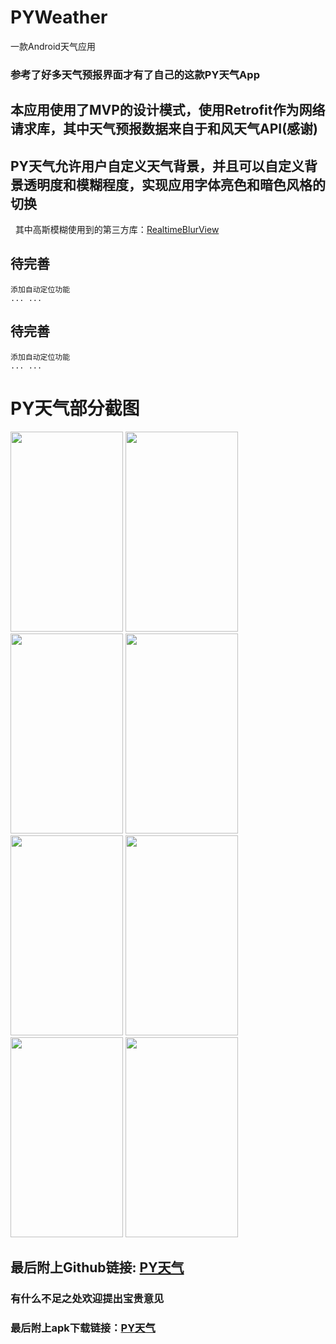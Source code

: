 # PYWeather
一款Android天气应用
### 参考了好多天气预报界面才有了自己的这款PY天气App

## 本应用使用了MVP的设计模式，使用Retrofit作为网络请求库，其中天气预报数据来自于和风天气API(感谢)

## PY天气允许用户自定义天气背景，并且可以自定义背景透明度和模糊程度，实现应用字体亮色和暗色风格的切换
   其中高斯模糊使用到的第三方库：[RealtimeBlurView](https://github.com/mmin18/RealtimeBlurView)
   
## 待完善
```
添加自动定位功能
... ...
```

## 待完善
```
添加自动定位功能
... ...
```

# PY天气部分截图
<img width="180" height="320" src="https://github.com/pangyu646182805/PYWeather/blob/master/img/Screenshot_20170608-215232.png"/>  <img width="180" height="320" src="https://github.com/pangyu646182805/PYWeather/blob/master/img/Screenshot_20170608-215332.png"/>  <img width="180" height="320" src="https://github.com/pangyu646182805/PYWeather/blob/master/img/Screenshot_20170608-215354.png"/>  <img width="180" height="320" src="https://github.com/pangyu646182805/PYWeather/blob/master/img/Screenshot_20170608-215436.png"/>  <img width="180" height="320" src="https://github.com/pangyu646182805/PYWeather/blob/master/img/Screenshot_20170608-215521.png"/>  <img width="180" height="320" src="https://github.com/pangyu646182805/PYWeather/blob/master/img/Screenshot_20170608-215533.png"/>  <img width="180" height="320" src="https://github.com/pangyu646182805/PYWeather/blob/master/img/Screenshot_20170608-222611.png"/>  <img width="180" height="320" src="https://github.com/pangyu646182805/PYWeather/blob/master/img/Screenshot_20170608-222706.png"/>

## 最后附上Github链接: [PY天气](https://github.com/pangyu646182805/PYWeather)
### 有什么不足之处欢迎提出宝贵意见
### 最后附上apk下载链接：[PY天气](https://github.com/pangyu646182805/PYWeather/blob/master/apk/pyweather-release.apk)
